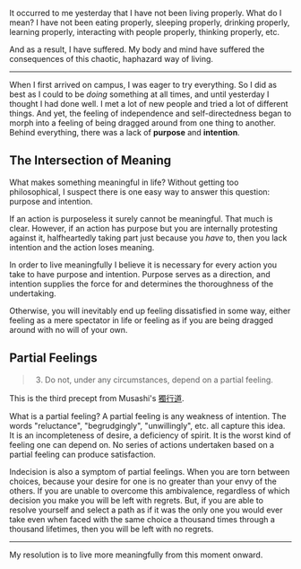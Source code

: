 It occurred to me yesterday that I have not been living properly. What do I mean? I have not been eating properly, sleeping properly, drinking properly, learning properly, interacting with people properly, thinking properly, etc.

And as a result, I have suffered. My body and mind have suffered the consequences of this chaotic, haphazard way of living.

---

When I first arrived on campus, I was eager to try everything. So I did as best as I could to be *doing* something at all times, and until yesterday I thought I had done well. I met a lot of new people and tried a lot of different things. And yet, the feeling of independence and self-directedness began to morph into a feeling of being dragged around from one thing to another. Behind everything, there was a lack of **purpose** and **intention**.

## The Intersection of Meaning
What makes something meaningful in life? Without getting too philosophical, I suspect there is one easy way to answer this question: purpose and intention.

If an action is purposeless it surely cannot be meaningful. That much is clear. However, if an action has purpose but you are internally protesting against it, halfheartedly taking part just because you *have* to, then you lack intention and the action loses meaning.

In order to live meaningfully I believe it is necessary for every action you take to have purpose and intention. Purpose serves as a direction, and intention supplies the force for and determines the thoroughness of the undertaking.

Otherwise, you will inevitably end up feeling dissatisfied in some way, either feeling as a mere spectator in life or feeling as if you are being dragged around with no will of your own.

## Partial Feelings
> 3. Do not, under any circumstances, depend on a partial feeling.

This is the third precept from Musashi's [獨行道](https://en.wikipedia.org/wiki/Dokk%C5%8Dd%C5%8D).

What is a partial feeling? A partial feeling is any weakness of intention. The words "reluctance", "begrudgingly", "unwillingly", etc. all capture this idea. It is an incompleteness of desire, a deficiency of spirit. It is the worst kind of feeling one can depend on. No series of actions undertaken based on a partial feeling can produce satisfaction. 

Indecision is also a symptom of partial feelings. When you are torn between choices, because your desire for one is no greater than your envy of the others. If you are unable to overcome this ambivalence, regardless of which decision you make you will be left with regrets. But, if you are able to resolve yourself and select a path as if it was the only one you would ever take even when faced with the same choice a thousand times through a thousand lifetimes, then you will be left with no regrets.

---

My resolution is to live more meaningfully from this moment onward. 